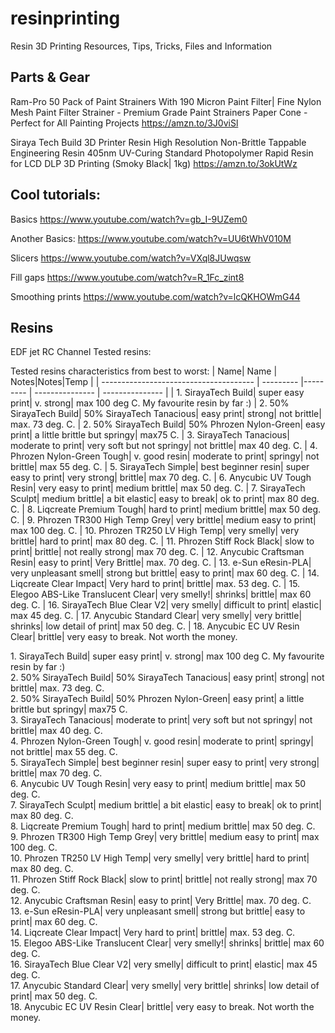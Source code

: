# resinprinting
Resin 3D Printing Resources, Tips, Tricks, Files and Information


## Parts & Gear

Ram-Pro 50 Pack of Paint Strainers With 190 Micron Paint Filter| Fine Nylon Mesh Paint Filter Strainer - Premium Grade Paint Strainers Paper Cone - Perfect for All Painting Projects
https://amzn.to/3J0viSl

Siraya Tech Build 3D Printer Resin High Resolution Non-Brittle Tappable Engineering Resin 405nm UV-Curing Standard Photopolymer Rapid Resin for LCD DLP 3D Printing (Smoky Black| 1kg)
https://amzn.to/3okUtWz

## Cool tutorials:

Basics https://www.youtube.com/watch?v=gb_I-9UZem0

Another Basics: https://www.youtube.com/watch?v=UU6tWhV010M

Slicers https://www.youtube.com/watch?v=VXql8JUwqsw

Fill gaps https://www.youtube.com/watch?v=R_1Fc_zint8

Smoothing prints https://www.youtube.com/watch?v=lcQKHOWmG44

## Resins 

EDF jet RC Channel Tested resins:

Tested resins characteristics from best to worst:
| Name| Name | Notes|Notes|Temp |
| -------------------------------------- | --------- |--------- | --------------- | --------------- |
| 1. SirayaTech Build| super easy print| v. strong| max 100 deg C. My favourite resin by far :)
| 2. 50% SirayaTech Build| 50% SirayaTech Tanacious| easy print| strong| not brittle| max. 73 deg. C.
| 2. 50% SirayaTech Build| 50% Phrozen Nylon-Green| easy print| a little brittle but springy| max75 C.
| 3. SirayaTech Tanacious| moderate to print| very soft but not springy| not brittle| max 40 deg. C.
| 4. Phrozen Nylon-Green Tough| v. good resin| moderate to print| springy| not brittle| max 55 deg. C.
| 5. SirayaTech Simple| best beginner resin| super easy to print| very strong| brittle| max 70 deg. C.
| 6. Anycubic UV Tough Resin| very easy to print| medium brittle| max 50 deg. C.
| 7. SirayaTech Sculpt| medium brittle| a bit elastic| easy to break| ok to print| max 80 deg. C.
| 8. Liqcreate Premium Tough| hard to print| medium brittle| max 50 deg. C.
| 9. Phrozen TR300 High Temp Grey| very brittle| medium easy to print| max 100 deg. C.
| 10. Phrozen TR250 LV High Temp| very smelly| very brittle| hard to print| max 80 deg. C.
| 11. Phrozen Stiff Rock Black| slow to print| brittle| not really strong| max 70 deg. C.
| 12. Anycubic Craftsman Resin| easy to print| Very Brittle| max. 70 deg. C.
| 13. e-Sun eResin-PLA| very unpleasant smell| strong but brittle| easy to print|  max 60 deg. C.
| 14. Liqcreate Clear Impact| Very hard to print| brittle| max. 53 deg. C.
| 15. Elegoo ABS-Like Translucent Clear| very smelly!| shrinks| brittle| max 60 deg. C.
| 16. SirayaTech Blue Clear V2| very smelly| difficult to print| elastic| max 45 deg. C.
| 17. Anycubic Standard Clear| very smelly| very brittle| shrinks| low detail of print| max 50 deg. C.
| 18. Anycubic EC UV Resin Clear| brittle| very easy to break. Not worth the money.

<p>1. SirayaTech Build| super easy print| v. strong| max 100 deg C. My favourite resin by far :)<br />2. 50% SirayaTech Build| 50% SirayaTech Tanacious| easy print| strong| not brittle| max. 73 deg. C.<br />2. 50% SirayaTech Build| 50% Phrozen Nylon-Green| easy print| a little brittle but springy| max75 C.<br />3. SirayaTech Tanacious| moderate to print| very soft but not springy| not brittle| max 40 deg. C.<br />4. Phrozen Nylon-Green Tough| v. good resin| moderate to print| springy| not brittle| max 55 deg. C.<br />5. SirayaTech Simple| best beginner resin| super easy to print| very strong| brittle| max 70 deg. C.<br />6. Anycubic UV Tough Resin| very easy to print| medium brittle| max 50 deg. C.<br />7. SirayaTech Sculpt| medium brittle| a bit elastic| easy to break| ok to print| max 80 deg. C.<br />8. Liqcreate Premium Tough| hard to print| medium brittle| max 50 deg. C.<br />9. Phrozen TR300 High Temp Grey| very brittle| medium easy to print| max 100 deg. C.<br />10. Phrozen TR250 LV High Temp| very smelly| very brittle| hard to print| max 80 deg. C.<br />11. Phrozen Stiff Rock Black| slow to print| brittle| not really strong| max 70 deg. C.<br />12. Anycubic Craftsman Resin| easy to print| Very Brittle| max. 70 deg. C.<br />13. e-Sun eResin-PLA| very unpleasant smell| strong but brittle| easy to print| max 60 deg. C.<br />14. Liqcreate Clear Impact| Very hard to print| brittle| max. 53 deg. C.<br />15. Elegoo ABS-Like Translucent Clear| very smelly!| shrinks| brittle| max 60 deg. C.<br />16. SirayaTech Blue Clear V2| very smelly| difficult to print| elastic| max 45 deg. C.<br />17. Anycubic Standard Clear| very smelly| very brittle| shrinks| low detail of print| max 50 deg. C.<br />18. Anycubic EC UV Resin Clear| brittle| very easy to break. Not worth the money.</p>

